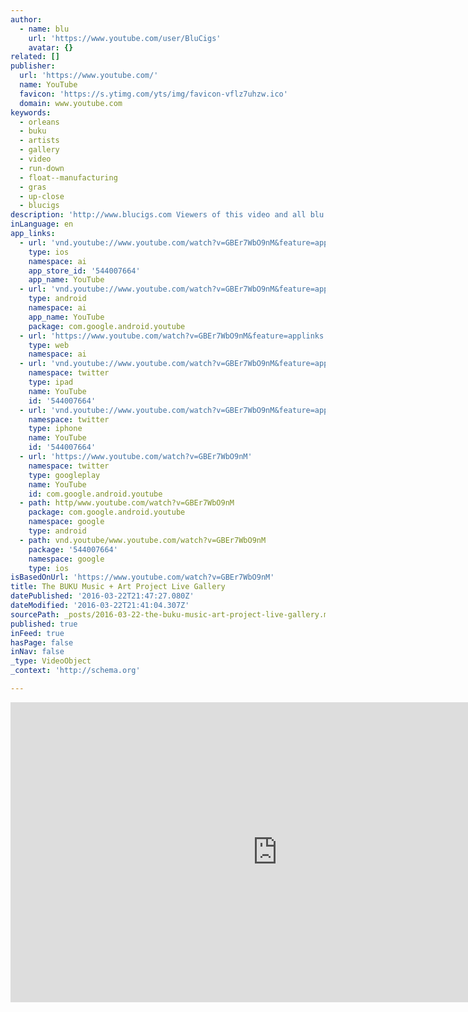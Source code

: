 ```yaml
---
author:
  - name: blu
    url: 'https://www.youtube.com/user/BluCigs'
    avatar: {}
related: []
publisher:
  url: 'https://www.youtube.com/'
  name: YouTube
  favicon: 'https://s.ytimg.com/yts/img/favicon-vflz7uhzw.ico'
  domain: www.youtube.com
keywords:
  - orleans
  - buku
  - artists
  - gallery
  - video
  - run-down
  - float--manufacturing
  - gras
  - up-close
  - blucigs
description: 'http://www.blucigs.com Viewers of this video and all blu videos must be 18 years of age or older. See how aerosol artists expressed themselves on the New Orleans 2014 Live Gallery at the BUKU Music +Art Project in New Orleans.'
inLanguage: en
app_links:
  - url: 'vnd.youtube://www.youtube.com/watch?v=GBEr7WbO9nM&feature=applinks'
    type: ios
    namespace: ai
    app_store_id: '544007664'
    app_name: YouTube
  - url: 'vnd.youtube://www.youtube.com/watch?v=GBEr7WbO9nM&feature=applinks'
    type: android
    namespace: ai
    app_name: YouTube
    package: com.google.android.youtube
  - url: 'https://www.youtube.com/watch?v=GBEr7WbO9nM&feature=applinks'
    type: web
    namespace: ai
  - url: 'vnd.youtube://www.youtube.com/watch?v=GBEr7WbO9nM&feature=applinks'
    namespace: twitter
    type: ipad
    name: YouTube
    id: '544007664'
  - url: 'vnd.youtube://www.youtube.com/watch?v=GBEr7WbO9nM&feature=applinks'
    namespace: twitter
    type: iphone
    name: YouTube
    id: '544007664'
  - url: 'https://www.youtube.com/watch?v=GBEr7WbO9nM'
    namespace: twitter
    type: googleplay
    name: YouTube
    id: com.google.android.youtube
  - path: http/www.youtube.com/watch?v=GBEr7WbO9nM
    package: com.google.android.youtube
    namespace: google
    type: android
  - path: vnd.youtube/www.youtube.com/watch?v=GBEr7WbO9nM
    package: '544007664'
    namespace: google
    type: ios
isBasedOnUrl: 'https://www.youtube.com/watch?v=GBEr7WbO9nM'
title: The BUKU Music + Art Project Live Gallery
datePublished: '2016-03-22T21:47:27.080Z'
dateModified: '2016-03-22T21:41:04.307Z'
sourcePath: _posts/2016-03-22-the-buku-music-art-project-live-gallery.md
published: true
inFeed: true
hasPage: false
inNav: false
_type: VideoObject
_context: 'http://schema.org'

---
```

<iframe src="https://cdn.embedly.com/widgets/media.html?src=https%3A%2F%2Fwww.youtube.com%2Fembed%2FGBEr7WbO9nM%3Ffeature%3Doembed&amp;url=https%3A%2F%2Fwww.youtube.com%2Fwatch%3Fv%3DGBEr7WbO9nM&amp;image=https%3A%2F%2Fi.ytimg.com%2Fvi%2FGBEr7WbO9nM%2Fhqdefault.jpg&amp;key=b7d04c9b404c499eba89ee7072e1c4f7&amp;type=text%2Fhtml&amp;schema=youtube" width="854" height="480" scrolling="no" frameborder="0" allowfullscreen="allowfullscreen" style=""></iframe>